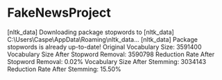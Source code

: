 # FakeNewsProject

[nltk_data] Downloading package stopwords to
[nltk_data]     C:\Users\Caspe\AppData\Roaming\nltk_data...
[nltk_data]   Package stopwords is already up-to-date!
Original Vocabulary Size: 3591400
Vocabulary Size After Stopword Removal: 3590798
Reduction Rate After Stopword Removal: 0.02%
Vocabulary Size After Stemming: 3034143
Reduction Rate After Stemming: 15.50%
